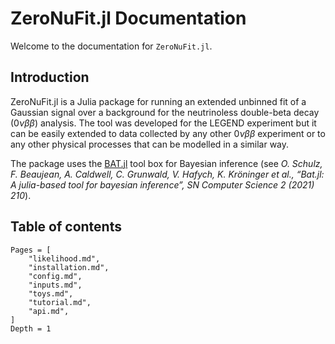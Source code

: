 # ZeroNuFit.jl Documentation

Welcome to the documentation for `ZeroNuFit.jl`.

## Introduction

ZeroNuFit.jl is a Julia package for running an extended unbinned fit of a Gaussian signal over a background for the neutrinoless double-beta decay ($0\nu\beta\beta$) analysis.
The tool was developed for the LEGEND experiment but it can be easily extended to data collected by any other $0\nu\beta\beta$ experiment or to any other physical processes that can be modelled in a similar way.

The package uses the [BAT.jl](https://bat.github.io/BAT.jl/dev/) tool box  for Bayesian inference (see _O. Schulz, F. Beaujean, A. Caldwell, C. Grunwald, V. Hafych, K. Kröninger et al., “Bat.jl: A julia-based tool for bayesian inference”, SN Computer Science 2 (2021) 210_).


## Table of contents

```@contents
Pages = [
    "likelihood.md",
    "installation.md",
    "config.md",
    "inputs.md",
    "toys.md",
    "tutorial.md",
    "api.md",
]
Depth = 1
```
